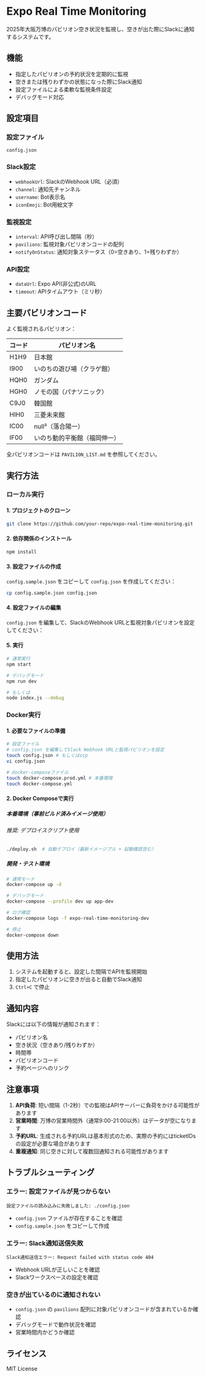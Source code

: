 # Expo Real Time Monitoring

2025年大阪万博のパビリオン空き状況を監視し、空きが出た際にSlackに通知するシステムです。

## 機能

- 指定したパビリオンの予約状況を定期的に監視
- 空きまたは残りわずかの状態になった際にSlack通知
- 設定ファイルによる柔軟な監視条件設定
- デバッグモード対応

## 設定項目

### 設定ファイル
`config.json`

### Slack設定
- `webhookUrl`: SlackのWebhook URL（必須）
- `channel`: 通知先チャンネル
- `username`: Bot表示名
- `iconEmoji`: Bot用絵文字

### 監視設定
- `interval`: API呼び出し間隔（秒）
- `pavilions`: 監視対象パビリオンコードの配列
- `notifyOnStatus`: 通知対象ステータス（0=空きあり、1=残りわずか）

### API設定
- `dataUrl`: Expo API(非公式)のURL
- `timeout`: APIタイムアウト（ミリ秒）

## 主要パビリオンコード

よく監視されるパビリオン：

| コード | パビリオン名 |
|--------|-------------|
| H1H9   | 日本館 |
| I900   | いのちの遊び場（クラゲ館） |
| HQH0   | ガンダム |
| HGH0   | ノモの国（パナソニック） |
| C9J0   | 韓国館 |
| HIH0   | 三菱未来館 |
| IC00   | null²（落合陽一） |
| IF00   | いのち動的平衡館（福岡伸一） |

全パビリオンコードは `PAVILION_LIST.md` を参照してください。

## 実行方法

### ローカル実行

#### 1. プロジェクトのクローン

```bash
git clone https://github.com/your-repo/expo-real-time-monitoring.git
```

#### 2. 依存関係のインストール

```bash
npm install
```

#### 3. 設定ファイルの作成

`config.sample.json` をコピーして `config.json` を作成してください：

```bash
cp config.sample.json config.json
```

#### 4. 設定ファイルの編集

`config.json` を編集して、SlackのWebhook URLと監視対象パビリオンを設定してください：

#### 5. 実行
```bash
# 通常実行
npm start

# デバッグモード
npm run dev

# もしくは
node index.js --debug
```

### Docker実行

#### 1. 必要なファイルの準備
```bash
# 設定ファイル
# config.json を編集してSlack Webhook URLと監視パビリオンを設定
touch config.json # もしくはscp
vi config.json

# docker-composeファイル
touch docker-compose.prod.yml # 本番環境
touch docker-compose.yml
```

#### 2. Docker Composeで実行

##### 本番環境（事前ビルド済みイメージ使用）

###### 推奨: デプロイスクリプト使用
```bash
./deploy.sh  # 自動デプロイ（最新イメージプル + 起動確認含む）
```

##### 開発・テスト環境
```bash
# 通常モード
docker-compose up -d

# デバッグモード
docker-compose --profile dev up app-dev

# ログ確認
docker-compose logs -f expo-real-time-monitoring-dev

# 停止
docker-compose down
```

## 使用方法

1. システムを起動すると、設定した間隔でAPIを監視開始
2. 指定したパビリオンに空きが出ると自動でSlack通知
3. `Ctrl+C` で停止

## 通知内容

Slackには以下の情報が通知されます：

- パビリオン名
- 空き状況（空きあり/残りわずか）
- 時間帯
- パビリオンコード
- 予約ページへのリンク

## 注意事項

1. **API負荷**: 短い間隔（1-2秒）での監視はAPIサーバーに負荷をかける可能性があります
2. **営業時間**: 万博の営業時間外（通常9:00-21:00以外）はデータが空になります
3. **予約URL**: 生成される予約URLは基本形式のため、実際の予約にはticketIDsの設定が必要な場合があります
4. **重複通知**: 同じ空きに対して複数回通知される可能性があります

## トラブルシューティング

### エラー: 設定ファイルが見つからない
```
設定ファイルの読み込みに失敗しました: ./config.json
```
- `config.json` ファイルが存在することを確認
- `config.sample.json` をコピーして作成

### エラー: Slack通知送信失敗
```
Slack通知送信エラー: Request failed with status code 404
```
- Webhook URLが正しいことを確認
- Slackワークスペースの設定を確認

### 空きが出ているのに通知されない
- `config.json` の `pavilions` 配列に対象パビリオンコードが含まれているか確認
- デバッグモードで動作状況を確認
- 営業時間内かどうか確認

## ライセンス

MIT License